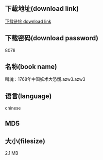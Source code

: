 ## 下载地址(download link)
[下载链接 download link](https://voluble-croquembouche-d321dc.netlify.app/?s=%E5%8F%AB%E9%AD%82%EF%BC%9A1768%E5%B9%B4%E4%B8%AD%E5%9B%BD%E5%A6%96%E6%9C%AF%E5%A4%A7%E6%81%90%E6%85%8C.azw3)

## 下载密码(download password)
8078

## 名称(book name)
叫魂：1768年中国妖术大恐慌.azw3.azw3

## 语言(language)
chinese

## MD5


## 大小(filesize)
2.1 MB
